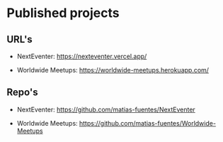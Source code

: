 # Published projects

## URL's

- NextEventer: https://nexteventer.vercel.app/

- Worldwide Meetups: https://worldwide-meetups.herokuapp.com/

## Repo's

- NextEventer: https://github.com/matias-fuentes/NextEventer

- Worldwide Meetups: https://github.com/matias-fuentes/Worldwide-Meetups
